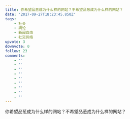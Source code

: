 ```yaml
---
title: 你希望品葱成为什么样的网站？不希望品葱成为什么样的网站？
date: '2017-09-27T18:23:45.850Z'
tags:
    - 社会
    - 舆论
    - 新闻自由
    - 社交网络
upvote: 3
downvote: 0
follow: 23
comments:
    - ''
    - ''
    - ''
    - ''
    - ''
    - ''
    - ''
    - ''
    - ''
---
```


你希望品葱成为什么样的网站？不希望品葱成为什么样的网站？
